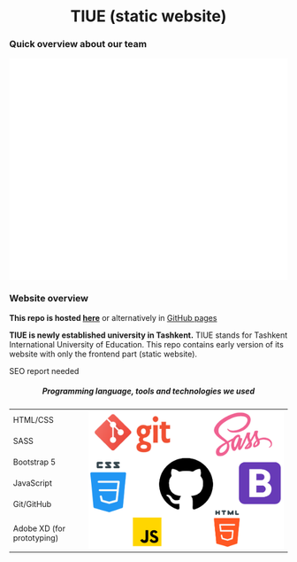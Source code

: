 <h1 align="center">TIUE (static website)</h1>

### Quick overview about our team
<img align="center" width="800" height="400" src="/root/images/markdown/team.svg" alt="our team part">

### Website overview
**This repo is hosted [here](https://tiue-frontend.netlify.app/)** or alternatively in [GitHub pages](https://mirodil1999.github.io/TIUE/root/)

**TIUE is newly established university in Tashkent.** TIUE stands for Tashkent International University of Education. This repo contains early version of its website with only the frontend part (static website).

SEO report needed

<h5 align="center">Programming language, tools and technologies we used</h5>
<table>
    <tbody>
        <tr>
            <td>HTML/CSS</td>
            <td rowspan=6><img src="/root/images/markdown/stack.png"></td>
        </tr>
        <tr>
            <td>SASS</td>
        </tr>
        <tr>
            <td>Bootstrap 5</td>
        </tr>
        <tr>
            <td>JavaScript</td>
        </tr>
        <tr>
            <td>Git/GitHub</td>
        </tr>
        <tr>
            <td>Adobe XD (for prototyping)</td>
        </tr>
    </tbody>
</table>
 
